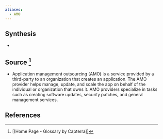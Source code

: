 ```yaml
---
aliases:
  - AMO
---
```

## Synthesis
- 
## Source [^1]
- Application management outsourcing (AMO) is a service provided by a third-party to an organization that creates an application. The AMO provider helps manage, update, and scale the app on behalf of the individual or organization that owns it. AMO providers specialize in tasks such as creating software updates, security patches, and general management services.
## References

[^1]: [[Home Page - Glossary by Capterra]]